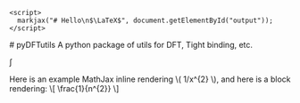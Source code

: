 <html>
  <head>
    <script type="text/javascript" src="https://codeassign.github.io/markjax/dist/markjax.min.js"></script>
  </head>

  <body>
    <div id="output"></div>

    <script>
      markjax("# Hello\n$\LaTeX$", document.getElementById("output"));
    </script>
  </body>
</html>
# pyDFTutils
A python package of utils for DFT, Tight binding, etc. 

$\int$

Here is an example MathJax inline rendering \\( 1/x^{2} \\), and here is a block rendering: 
\\[ \frac{1}{n^{2}} \\]
